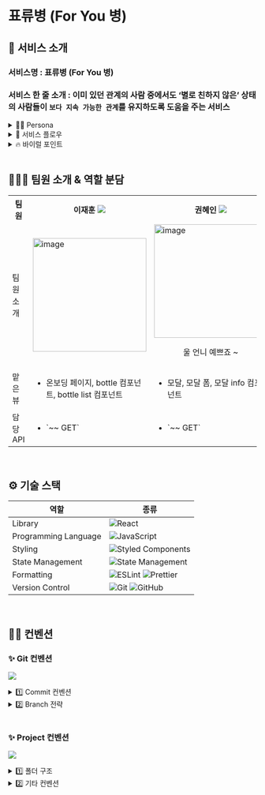 # 표류병 (For You 병)

## 📱 서비스 소개

###  서비스명 : 표류병 (For You 병)

### 서비스 한 줄 소개 : 이미 있던 관계의 사람 중에서도 ‘별로 친하지 않은’ 상태의 사람들이  `보다 지속 가능한 관계`를 유지하도록 도움을 주는 서비스

<details>
<summary> 🧚‍♀️ Persona</summary>
	
- ‘별로 친하지 않다’ 의 예시
    - 지나가다 1, 2번 마주친 정도
    - 술자리 1번 같이했지만 막상 만나면 어색한 정도
- ‘보다 지속 가능한 관계 마련’의 의미
    - 일회성의 관계여도 만남 이후에
        - 당시의 만남을 상대방의 시선을 통해 회상할 수 있게 하고
        - 이를 통해 한 번쯤 다시 연락해볼 `핑계거리`를 제공함
</details>

<details>
<summary>📍 서비스 플로우</summary>
	
1. 유저 정보 기입하기
- 유저 이름 및 유저 프로필 입력
- 시작하기 버튼 클릭후 , ‘`대면 만남`을 가졌던 사람들에게 참여 링크 공유’
	
2. 지인이 링크를 공유받은 뒤, 서비스 내에서 ‘첫인상 및 질문에 대한 답변 작성’
- 병 버튼을 클릭후 , 유저에 대한 질문에 답변 작성
	
3. 특정기한이 지나면 , ‘지인 n명이 작성해준 답변의 절반 개수인 n/2개만 내용이 보임’
	
4. 링크 공유를 인스타를 통해 진행하면 → ‘지인들이 작성해준 답변 모두 표시됨’
</details>

<details>
<summary>🔥 바이럴 포인트</summary>

- `호기심` 자극
	- ex) 나와 ‘1회 이상 대면 만남’을 가졌던 상대방 8명이
        - [당시의 만남에 대해 나에게 어떠한 첫인상을 받았다] 라고 기록하면
        해당 기록을 n일간 입력을 완료한 상대방도, 나도 볼 수 없다가
        URL 링크 생성으로부터 n일이 지나면, `8명 중 4명의 기록만 보여짐`
        - 이 상태에서 나머지 4명의 기록을 보기 위해서는
        `나의 URL 링크를 복사`하여 1회 이상 타인에게 공유해야 함

</details>


<br/>

## 🙋🏻‍♀️ 팀원 소개 & 역할 분담
<div align="center">
	<table>
<th>팀원</th>
  <th>이재훈  <a href="https://github.com/ljh0608"><img src="https://img.shields.io/badge/Github-181717?style=flat-square&logo=Github&logoColor=white&link=https://github.com/ljh0608"/></a>  </th>
	<th>권혜인 <a href="https://github.com/hae2ni"><img src="https://img.shields.io/badge/Github-181717?style=flat-square&logo=Github&logoColor=white&link=https://github.com/hae2ni"/></a>  </th>
  <th> 조연서 <a href="https://github.com/Yeonseo-Jo"><img src="https://img.shields.io/badge/Github-181717?style=flat-square&logo=Github&logoColor=white&link=https://github.com/Yeonseo-Jo"/></a>  </th>
	<tr>
	<td> 팀원 소개 </td>
		<td> <img width="230" alt="image" src="https://github.com/SopkathonTeam2/Client/assets/77691829/6e0a7fd2-cbf6-403a-b0b8-2ce6ece243dc">
 </td>
		<td> <img width="230" alt="image" src="https://github.com/SopkathonTeam2/Client/assets/77691829/d3a87ab2-ad16-47e8-a316-6dbdd6981406"><p align="center">울 언니 예쁘죠 ~</p></td>  
		<td><img width="230" height="270" alt="image" src="https://github.com/SopkathonTeam2/Client/assets/77691829/4828df0b-3fad-44bd-a243-7682687aff66"></td>
	</tr>
	<tr>
	<td> 맡은 뷰 </td>
	<td>
		<ul>
		<li> 온보딩 페이지, bottle 컴포넌트, bottle list 컴포넌트 </li>
		</ul>
	</td>
	<td>
		<ul>
		<li> 모달, 모달 폼, 모달 info 컴포넌트 </li>
		</ul>
	</td>
	<td>
		<ul>
		<li> 커스텀 페이지, 로딩 페이지, background 컴포넌트(메인) </li>
		</ul>
	</tr>
		<tr>
	<td> 담당 API </td>
	<td>
		<ul>
		<li> `~~ GET` </li>
		</ul>
	</td>
	<td>
		<ul>
		<li> `~~ GET` </li>
		</ul>
	</td>
	<td>
		<ul>
		<li> `~~ GET` </li>
		</ul>
	</tr>
	</table>
</div>

<br/>

## ⚙️ 기술 스택
<div align="center">

| 역할                 | 종류                                                                                                                                                                                                              |
| -------------------- | ----------------------------------------------------------------------------------------------------------------------------------------------------------------------------------------------------------------- |
| Library              | ![React](https://img.shields.io/badge/React-61DAFB?style=for-the-badge&logo=React&logoColor=black)                                                                                                                |
| Programming Language | ![JavaScript](https://img.shields.io/badge/JavaScript-F7DF1E.svg?style=for-the-badge&logo=JavaScript&logoColor=black)                                                                                             |
| Styling              | ![Styled Components](https://img.shields.io/badge/styled--components-DB7093?style=for-the-badge&logo=styled-components&logoColor=white)                                                                           |
| State Management     | ![State Management](https://img.shields.io/badge/recoil-f26b00?style=for-the-badge&logo=Recoil)                                                                                                                   |
| Formatting           | ![ESLint](https://img.shields.io/badge/ESLint-4B3263?style=for-the-badge&logo=eslint&logoColor=white) ![Prettier](https://img.shields.io/badge/Prettier-F7B93E?style=for-the-badge&logo=prettier&logoColor=white) |
| Version Control      | ![Git](https://img.shields.io/badge/git-%23F05033.svg?style=for-the-badge&logo=git&logoColor=white) ![GitHub](https://img.shields.io/badge/github-%23121011.svg?style=for-the-badge&logo=github&logoColor=white)  |
</div>

<br/>

## ✍🏻 컨벤션

### ✨ Git 컨벤션

<a href="https://www.notion.so/git-8a86d89ed70e4c48b2e5281b9a3f82f3"><img src="https://img.shields.io/badge/Notion 링크-white?style=for-the-badge&logo=Notion&logoColor=000000"/></a>

<details>
<summary> 1️⃣ Commit 컨벤션  </summary>

* 기본적인것 (feat, fix, chore, ..) 위주로만 지키기!

| 제목     | 내용                                        |
| -------- | ------------------------------------------- |
| init     | 브랜치 첫 커밋                              |
| feat     | 새로운 기능에 대한 커밋                     |
| fix      | 버그 수정에 대한 커밋                       |
| build    | 빌드 관련 파일 수정에 대한 커밋             |
| chore    | 그 외 자잘한 수정에 대한 커밋               |
| ci       | CI 관련 설정 수정에 대한 커밋               |
| docs     | 문서 수정에 대한 커밋                       |
| style    | style: 코드 스타일 혹은 포맷 등에 관한 커밋 |
| refactor | 코드 리팩토링에 대한 커밋                   |
</details>

<details>
<summary> 2️⃣ Branch 전략 </summary>
  
```  
1. 각자의 이름으로 브랜치를 파고 큰 기능 단위로 이름 생성 ex)이재훈/home

2. develop 브랜치 만들어서 모든 브랜치는 dev브랜치로 merge

3. develop 브랜치에 유의미한 기능이 완성되면 main을 merge

4. 개발단계에서 merge가 이루어지면 develop pull 받아오기 !
```
  
</details>

<br/>

### ✨ Project 컨벤션

<a href="https://www.notion.so/58613717803b455692f31682d3773ebc"><img src="https://img.shields.io/badge/Notion 링크-white?style=for-the-badge&logo=Notion&logoColor=000000"/></a>

<details>
<summary >1️⃣ 폴더 구조 </summary>

* 공통 컴포넌트를 분리
* 페이지 단위로 러프하게 분리
* 폴더명에는 s를 붙여서! (`ex. assets`)

```jsx
├── data.json 🗂 목 데이터 저장
├── apis 🗂 api 폴더
├── package.json 📦 설치된 패키지를 관리하는 파일
└── src
    ├── App.jsx ✡️ 앱의 라우팅과 글로벌 스타일 지정
    ├── index.js
    ├── component
    │   ├── common 🗂 공통으로 쓰일 컴포넌트 저장
    │   │   └── assets
    │   │       ├── icon
    │   │       └── images
    │   ├── landing 🗂 landing 페이지에 쓰일 컴포넌트 저장
    │   ├── main 🗂 main 페이지에 쓰일 컴포넌트 저장
    │   └── messageFeed 🗂 messageFeed 페이지에 쓰일 컴포넌트 저장
    ├── pages 🗂 라우팅 시 보여질 페이지 컴포넌트 저장
    │   ├── Landing
    │   ├── Main
    │   └── MessageFeed
    └── styles
        └── color.js
```
</details>

<details>
<summary >2️⃣ 기타 컨벤션 </summary>

#### (1)  🎨 Style 속성 

```
1.  레이아웃 속성 (display, position, float 등)

2.  박스 모델 속성 (width, height, margin, padding, border 등)

3.  시각 관련 속성 (background-color, background-image, box-shadow 등)

4.  글꼴 관련 속성 (font-size, font-family, color, text-align, text-transform 등)

5.  기타 속성 (opacity, cursor, overflow, z-index, transition, animation 등)
```
* CSS : Styled component 사용
* theme와 globalStyle 사용 (`theme` : colors, font ~ )
* rem을 무조건적으로 사용하는 것이 아니라 필요한 부분에 적용.
* ex) px로 사용할 것 : border-radius, border, box-shadow 등

<br/>

#### 🫡 기타 컨벤션

* ( ~~`function`~~ X ) 화살표 함수형태 (`const ~~~ () => { } )` ) 로 사용.
	* `rfac` & `rsc` 컴포넌트 단축키 사용
* event 함수는 `handle~~~`
* 변수명 : `카멜케이스` / 상수데이터 : `대문자` / Component명 :`파스칼`
* 절대경로 사용 (`src` 기준)
</details>

